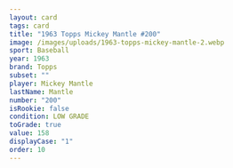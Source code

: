 ```yaml
---
layout: card
tags: card
title: "1963 Topps Mickey Mantle #200"
image: /images/uploads/1963-topps-mickey-mantle-2.webp
sport: Baseball
year: 1963
brand: Topps
subset: ""
player: Mickey Mantle
lastName: Mantle
number: "200"
isRookie: false
condition: LOW GRADE
toGrade: true
value: 158
displayCase: "1"
order: 10
---
```

